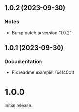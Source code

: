 ## 1.0.2 (2023-09-30)

### Notes

- Bump patch to version "1.0.2".

## 1.0.1 (2023-09-30)

### Documentation

- Fix readme example. (64f40c1)

# 1.0.0

Initial release.
